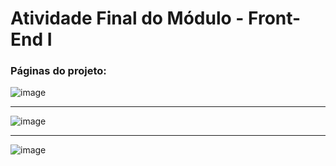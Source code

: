 # Atividade Final do Módulo - Front-End I


### Páginas do projeto:

![image](https://github.com/Gustavo-Provin/Atividade-Final_FrontEnd-1/assets/141770162/1d9fa91c-ec60-44d6-bd5a-f4a417c6797c)


---

![image](https://github.com/Gustavo-Provin/Atividade-Final_FrontEnd-1/assets/141770162/9d87f6d2-2b73-460b-8f10-a23a88a9807b)


---

![image](https://github.com/Gustavo-Provin/Atividade-Final_FrontEnd-1/assets/141770162/408013a7-fd35-4a97-8a6d-9e13308d4c6f)
